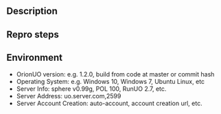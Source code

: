## Description

<!--
Here you can enter a short description of either the bug that you are
encountering, or the feature/improvement you'd like to see happen.

If you are requesting a feature please provide as much information as you can
about what you'd like to do and also why you'd like to do it.
-->

## Repro steps

<!--
This only applies for bugs - please outline the steps you took to hit the bug.

If you are able to share a screenshot from OrionUO AND original client demonstrating
the issue, please upload and link it here as this is REALLY useful.
Also upload and share your uolog.txt.
-->

## Environment

* OrionUO version: e.g. 1.2.0, build from code at master or commit hash
* Operating System: e.g. Windows 10, Windows 7, Ubuntu Linux, etc
* Server Info: sphere v0.99g, POL 100, RunUO 2.7, etc.
* Server Address: uo.server.com,2599
* Server Account Creation: auto-account, account creation url, etc.
